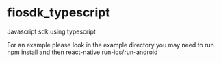 # fiosdk_typescript
Javascript sdk using typescript

For an example please look in the example directory
you may need to run npm install and then react-native run-ios/run-android
